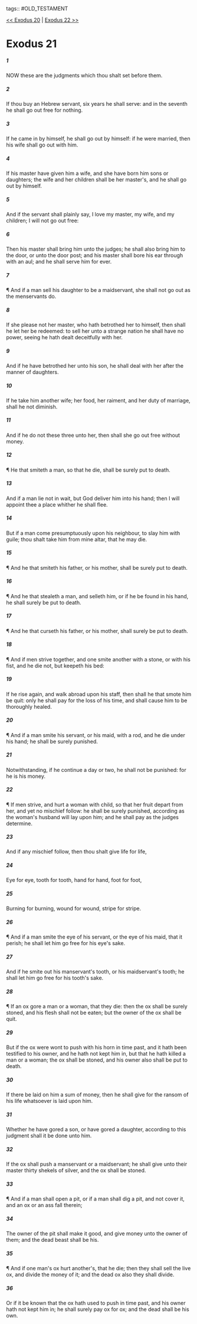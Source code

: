 tags:: #OLD_TESTAMENT

[<< Exodus 20](OLD_TESTAMENT/02_Exodus/Exodus_20.md) | [Exodus 22 >>](OLD_TESTAMENT/02_Exodus/Exodus_22.md)

# Exodus 21

##### 1

NOW these are the judgments which thou shalt set before them.

##### 2

If thou buy an Hebrew servant, six years he shall serve: and in the seventh he shall go out free for nothing.

##### 3

If he came in by himself, he shall go out by himself: if he were married, then his wife shall go out with him.

##### 4

If his master have given him a wife, and she have born him sons or daughters; the wife and her children shall be her master's, and he shall go out by himself.

##### 5

And if the servant shall plainly say, I love my master, my wife, and my children; I will not go out free:

##### 6

Then his master shall bring him unto the judges; he shall also bring him to the door, or unto the door post; and his master shall bore his ear through with an aul; and he shall serve him for ever.

##### 7

¶ And if a man sell his daughter to be a maidservant, she shall not go out as the menservants do.

##### 8

If she please not her master, who hath betrothed her to himself, then shall he let her be redeemed: to sell her unto a strange nation he shall have no power, seeing he hath dealt deceitfully with her.

##### 9

And if he have betrothed her unto his son, he shall deal with her after the manner of daughters.

##### 10

If he take him another wife; her food, her raiment, and her duty of marriage, shall he not diminish.

##### 11

And if he do not these three unto her, then shall she go out free without money.

##### 12

¶ He that smiteth a man, so that he die, shall be surely put to death.

##### 13

And if a man lie not in wait, but God deliver him into his hand; then I will appoint thee a place whither he shall flee.

##### 14

But if a man come presumptuously upon his neighbour, to slay him with guile; thou shalt take him from mine altar, that he may die.

##### 15

¶ And he that smiteth his father, or his mother, shall be surely put to death.

##### 16

¶ And he that stealeth a man, and selleth him, or if he be found in his hand, he shall surely be put to death.

##### 17

¶ And he that curseth his father, or his mother, shall surely be put to death.

##### 18

¶ And if men strive together, and one smite another with a stone, or with his fist, and he die not, but keepeth his bed:

##### 19

If he rise again, and walk abroad upon his staff, then shall he that smote him be quit: only he shall pay for the loss of his time, and shall cause him to be thoroughly healed.

##### 20

¶ And if a man smite his servant, or his maid, with a rod, and he die under his hand; he shall be surely punished.

##### 21

Notwithstanding, if he continue a day or two, he shall not be punished: for he is his money.

##### 22

¶ If men strive, and hurt a woman with child, so that her fruit depart from her, and yet no mischief follow: he shall be surely punished, according as the woman's husband will lay upon him; and he shall pay as the judges determine.

##### 23

And if any mischief follow, then thou shalt give life for life,

##### 24

Eye for eye, tooth for tooth, hand for hand, foot for foot,

##### 25

Burning for burning, wound for wound, stripe for stripe.

##### 26

¶ And if a man smite the eye of his servant, or the eye of his maid, that it perish; he shall let him go free for his eye's sake.

##### 27

And if he smite out his manservant's tooth, or his maidservant's tooth; he shall let him go free for his tooth's sake.

##### 28

¶ If an ox gore a man or a woman, that they die: then the ox shall be surely stoned, and his flesh shall not be eaten; but the owner of the ox shall be quit.

##### 29

But if the ox were wont to push with his horn in time past, and it hath been testified to his owner, and he hath not kept him in, but that he hath killed a man or a woman; the ox shall be stoned, and his owner also shall be put to death.

##### 30

If there be laid on him a sum of money, then he shall give for the ransom of his life whatsoever is laid upon him.

##### 31

Whether he have gored a son, or have gored a daughter, according to this judgment shall it be done unto him.

##### 32

If the ox shall push a manservant or a maidservant; he shall give unto their master thirty shekels of silver, and the ox shall be stoned.

##### 33

¶ And if a man shall open a pit, or if a man shall dig a pit, and not cover it, and an ox or an ass fall therein;

##### 34

The owner of the pit shall make it good, and give money unto the owner of them; and the dead beast shall be his.

##### 35

¶ And if one man's ox hurt another's, that he die; then they shall sell the live ox, and divide the money of it; and the dead ox also they shall divide.

##### 36

Or if it be known that the ox hath used to push in time past, and his owner hath not kept him in; he shall surely pay ox for ox; and the dead shall be his own.
